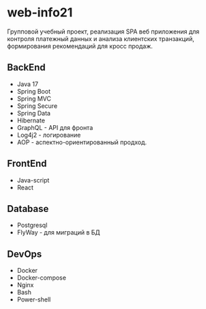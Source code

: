 # web-info21

Групповой учебный проект, реализация SPA веб приложения для контроля платежный данных и анализа клиентских транзакций, формирования рекомендаций для кросс продаж. 

## BackEnd

- Java 17
- Spring Boot
- Spring MVC
- Spring Secure
- Spring Data
- Hibernate
- GraphQL - API для фронта
- Log4j2 - логирование
- AOP - аспектно-ориентированный продход. 

## FrontEnd

- Java-script
- React

## Database

- Postgresql
- FlyWay - для миграций в БД

## DevOps

- Docker
- Docker-compose
- Nginx
- Bash
- Power-shell

